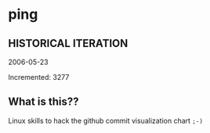 # ping

## HISTORICAL ITERATION
2006-05-23

Incremented: 3277

## What is this?? 
Linux skills to hack the github commit visualization chart `;-)`
